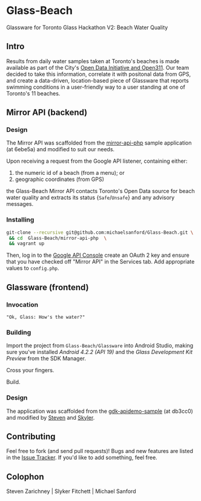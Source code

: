 Glass-Beach
===========

Glassware for Toronto Glass Hackathon V2: Beach Water Quality

## Intro

Results from daily water samples taken at Toronto's beaches is made available as part of the City's [Open Data Initiative and Open311](http://www1.toronto.ca/wps/portal/contentonly?vgnextoid=80bd0ea14b661310VgnVCM1000003dd60f89RCRD&vgnextchannel=8517e03bb8d1e310VgnVCM10000071d60f89RCRD).
 Our team decided to take this information, correlate it with positonal data from GPS, and create
 a data-driven, location-based piece of Glassware that reports swimming conditions in a user-friendly way
 to a user standing at one of Toronto's 11 beaches.

## Mirror API (backend)

### Design

The Mirror API was scaffolded from the [mirror-api-php](https://github.com/googleglass/mirror-quickstart-php) sample application (at 6ebe5a) and modified to suit our needs.

Upon receiving a request from the Google API listener, containing either: 

1. the numeric id of a beach (from a menu); or 
2. geographic coordinates (from GPS)

the Glass-Beach Mirror API contacts Toronto's Open Data source for beach water quality and extracts its status {`Safe`/`Unsafe`} and any advisory messages.

### Installing

```bash
git-clone --recursive git@github.com:michaelsanford/Glass-Beach.git \
 && cd  Glass-Beach/mirror-api-php  \
 && vagrant up
```

Then, log in to the [Google API Console](https://code.google.com/apis/console/) create an OAuth 2 key and ensure that you have checked off "Mirror API" in the Services tab. Add appropriate values to `config.php`.

## Glassware (frontend)

### Invocation
`"Ok, Glass: How's the water?"`

### Building
Import the project from `Glass-Beach/Glassware` into Android Studio, making sure you've installed *Android 4.2.2 (API 19)* and the *Glass Development Kit Preview* from the SDK Manager.

Cross your fingers.

Build.

### Design
The application was scaffolded from the [gdk-apidemo-sample](https://github.com/googleglass/gdk-apidemo-sample) (at db3cc0) and modified by [Steven]() and [Skyler]().

## Contributing

Feel free to fork (and send pull requests)! Bugs and new features are listed in the [Issue Tracker](https://github.com/michaelsanford/Glass-Beach/issues). If you'd like to add something, feel free.

## Colophon
Steven Zarichney | Slyker Fitchett | Michael Sanford
